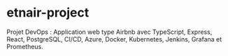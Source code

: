 # etnair-project
Projet DevOps : Application web type Airbnb avec TypeScript, Express, React, PostgreSQL, CI/CD, Azure, Docker, Kubernetes, Jenkins, Grafana et Prometheus.
